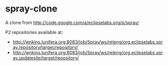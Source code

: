 spray-clone
===========

A clone from http://code.google.com/a/eclipselabs.org/p/spray/


P2 repositories available at:
* http://jenkins.lunifera.org:8083/job/Spray/ws/releng/org.eclipselabs.spray.repository/target/repository/
* http://jenkins.lunifera.org:8083/job/Spray/ws/releng/org.eclipselabs.spray.updatesite/target/repository/


